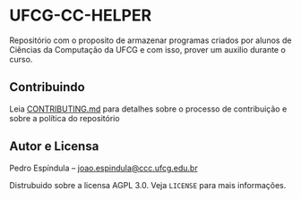# UFCG-CC-HELPER

Repositório com o proposito de armazenar programas criados por alunos de Ciências da Computação da UFCG e com isso, prover um auxilio durante o curso.
 
## Contribuindo

Leia [CONTRIBUTING.md](https://github.com/pedroespindula/ufcg-cc-helper/CONTRIBUTING.md) para detalhes sobre o processo de contribuição e sobre a política do repositório

## Autor e Licensa

Pedro Espíndula – joao.espindula@ccc.ufcg.edu.br

Distrubuido sobre a licensa AGPL 3.0. Veja ``LICENSE`` para mais informações.


